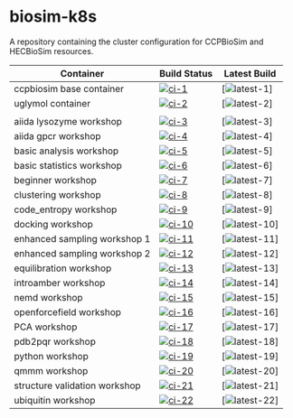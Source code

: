 # biosim-k8s
A repository containing the cluster configuration for CCPBioSim and HECBioSim resources.

| Container                     | Build Status           | Latest Build    |
| ----------------------------- | ---------------------- | --------------- |
| ccpbiosim base container      | [![ci-1]][ci-link-1]   | [![latest-1]]   |
| uglymol container             | [![ci-2]][ci-link-2]   | [![latest-2]]   |
|                               |                        |                 |
| aiida lysozyme workshop       | [![ci-3]][ci-link-3]   | [![latest-3]]   |
| aiida gpcr workshop           | [![ci-4]][ci-link-4]   | [![latest-4]]   |
| basic analysis workshop       | [![ci-5]][ci-link-5]   | [![latest-5]]   |
| basic statistics workshop     | [![ci-6]][ci-link-6]   | [![latest-6]]   |
| beginner workshop             | [![ci-7]][ci-link-7]   | [![latest-7]]   |
| clustering workshop           | [![ci-8]][ci-link-8]   | [![latest-8]]   |
| code_entropy workshop         | [![ci-9]][ci-link-9]   | [![latest-9]]   |
| docking workshop              | [![ci-10]][ci-link-10] | [![latest-10]]  |
| enhanced sampling workshop 1  | [![ci-11]][ci-link-11] | [![latest-11]]  |
| enhanced sampling workshop 2  | [![ci-12]][ci-link-12] | [![latest-12]]  |
| equilibration workshop        | [![ci-13]][ci-link-13] | [![latest-13]]  |
| introamber workshop           | [![ci-14]][ci-link-14] | [![latest-14]]  |
| nemd workshop                 | [![ci-15]][ci-link-15] | [![latest-15]]  |
| openforcefield workshop       | [![ci-16]][ci-link-16] | [![latest-16]]  |
| PCA workshop                  | [![ci-17]][ci-link-17] | [![latest-17]]  |
| pdb2pqr workshop              | [![ci-18]][ci-link-18] | [![latest-18]]  |
| python workshop               | [![ci-19]][ci-link-19] | [![latest-19]]  |
| qmmm workshop                 | [![ci-20]][ci-link-20] | [![latest-20]]  |
| structure validation workshop | [![ci-21]][ci-link-21] | [![latest-21]]  |
| ubiquitin workshop            | [![ci-22]][ci-link-22] | [![latest-22]]  |

[ci-1]: https://github.com/jimboid/biosim-jupyterhub-base/actions/workflows/build.yaml/badge.svg?branch=main
[ci-link-1]: https://github.com/jimboid/biosim-jupyterhub-base/actions/workflows/build.yaml
[latest-1]: https://img.shields.io/badge/dynamic/json?url=https%3A%2F%2Fjimboid.github.io%2Fbiosim-workshops-dash%2Fworkshop.json&query=%24.containers.biosim-jupyterhub-base.latest&labelColor=grey&logo=github&logoColor=white&label=latest&color=purple

[ci-2]: https://github.com/jimboid/biosim-uglymol/actions/workflows/build.yaml/badge.svg?branch=main
[ci-link-2]: https://github.com/jimboid/biosim-uglymol/actions/workflows/build.yaml
[latest-2]: https://img.shields.io/badge/dynamic/json?url=https%3A%2F%2Fjimboid.github.io%2Fbiosim-workshops-dash%2Fworkshop.json&query=%24.containers.biosim-uglymol.latest&labelColor=grey&logo=github&logoColor=white&label=latest&color=purple

[ci-3]: https://github.com/jimboid/biosim-aiida-lysozyme-workshop/actions/workflows/build.yaml/badge.svg?branch=main
[ci-link-3]: https://github.com/jimboid/biosim-aiida-lysozyme-workshop/actions/workflows/build.yaml
[latest-3]: https://img.shields.io/badge/dynamic/json?url=https%3A%2F%2Fjimboid.github.io%2Fbiosim-workshops-dash%2Fworkshop.json&query=%24.containers.biosim-aiida-lysozyme-workshop.latest&labelColor=grey&logo=github&logoColor=white&label=latest&color=purple

[ci-4]: https://github.com/jimboid/biosim-aiida-gpcr-workshop/actions/workflows/build.yaml/badge.svg?branch=main
[ci-link-4]: https://github.com/jimboid/biosim-aiida-gpcr-workshop/actions/workflows/build.yaml
[latest-4]: https://img.shields.io/badge/dynamic/json?url=https%3A%2F%2Fjimboid.github.io%2Fbiosim-workshops-dash%2Fworkshop.json&query=%24.containers.biosim-aiida-gpcr-workshop.latest&labelColor=grey&logo=github&logoColor=white&label=latest&color=purple

[ci-5]: https://github.com/jimboid/biosim-basic-analysis-workshop/actions/workflows/build.yaml/badge.svg?branch=main
[ci-link-5]: https://github.com/jimboid/biosim-basic-analysis-workshop/actions/workflows/build.yaml
[latest-5]: https://img.shields.io/badge/dynamic/json?url=https%3A%2F%2Fjimboid.github.io%2Fbiosim-workshops-dash%2Fworkshop.json&query=%24.containers.biosim-basic-analysis-workshop.latest&labelColor=grey&logo=github&logoColor=white&label=latest&color=purple

[ci-6]: https://github.com/jimboid/biosim-basic-statistics-workshop/actions/workflows/build.yaml/badge.svg?branch=main
[ci-link-6]: https://github.com/jimboid/biosim-basic-statistics-workshop/actions/workflows/build.yaml
[latest-6]: https://img.shields.io/badge/dynamic/json?url=https%3A%2F%2Fjimboid.github.io%2Fbiosim-workshops-dash%2Fworkshop.json&query=%24.containers.biosim-basic-statistics-workshop.latest&labelColor=grey&logo=github&logoColor=white&label=latest&color=purple

[ci-7]: https://github.com/jimboid/biosim-beginners-workshop/actions/workflows/build.yaml/badge.svg?branch=main
[ci-link-7]: https://github.com/jimboid/biosim-beginners-workshop/actions/workflows/build.yaml
[latest-7]: https://img.shields.io/badge/dynamic/json?url=https%3A%2F%2Fjimboid.github.io%2Fbiosim-workshops-dash%2Fworkshop.json&query=%24.containers.biosim-beginners-workshop.latest&labelColor=grey&logo=github&logoColor=white&label=latest&color=purple

[ci-8]: https://github.com/jimboid/biosim-clustering-workshop/actions/workflows/build.yaml/badge.svg?branch=main
[ci-link-8]: https://github.com/jimboid/biosim-clustering-workshop/actions/workflows/build.yaml
[latest-8]: https://img.shields.io/badge/dynamic/json?url=https%3A%2F%2Fjimboid.github.io%2Fbiosim-workshops-dash%2Fworkshop.json&query=%24.containers.biosim-clustering-workshop.latest&labelColor=grey&logo=github&logoColor=white&label=latest&color=purple

[ci-9]: https://github.com/jimboid/biosim-codeentropy-workshop/actions/workflows/build.yaml/badge.svg?branch=main
[ci-link-9]: https://github.com/jimboid/biosim-codeentropy-workshop/actions/workflows/build.yaml
[latest-9]: https://img.shields.io/badge/dynamic/json?url=https%3A%2F%2Fjimboid.github.io%2Fbiosim-workshops-dash%2Fworkshop.json&query=%24.containers.biosim-codeentropy-workshop.latest&labelColor=grey&logo=github&logoColor=white&label=latest&color=purple

[ci-10]: https://github.com/jimboid/biosim-docking-workshop/actions/workflows/build.yaml/badge.svg?branch=main
[ci-link-10]: https://github.com/jimboid/biosim-docking-workshop/actions/workflows/build.yaml
[latest-10]: https://img.shields.io/badge/dynamic/json?url=https%3A%2F%2Fjimboid.github.io%2Fbiosim-workshops-dash%2Fworkshop.json&query=%24.containers.biosim-docking-workshop.latest&labelColor=grey&logo=github&logoColor=white&label=latest&color=purple

[ci-11]: https://github.com/jimboid/biosim-enhanced-sampling-workshop/actions/workflows/build-container1.yaml/badge.svg?branch=main
[ci-link-11]: https://github.com/jimboid/biosim-enhanced-sampling-workshop/actions/workflows/build.yaml
[latest-11]: https://img.shields.io/badge/dynamic/json?url=https%3A%2F%2Fjimboid.github.io%2Fbiosim-workshops-dash%2Fworkshop.json&query=%24.containers.biosim-enhanced-sampling-workshop-part1.latest&labelColor=grey&logo=github&logoColor=white&label=latest&color=purple

[ci-12]: https://github.com/jimboid/biosim-enhanced-sampling-workshop/actions/workflows/build-container2.yaml/badge.svg?branch=main
[ci-link-12]: https://github.com/jimboid/biosim-enhanced-sampling-workshop/actions/workflows/build.yaml
[latest-12]: https://img.shields.io/badge/dynamic/json?url=https%3A%2F%2Fjimboid.github.io%2Fbiosim-workshops-dash%2Fworkshop.json&query=%24.containers.biosim-enhanced-sampling-workshop-part2.latest&labelColor=grey&logo=github&logoColor=white&label=latest&color=purple

[ci-13]: https://github.com/jimboid/biosim-equilibration-workshop/actions/workflows/build.yaml/badge.svg?branch=main
[ci-link-13]: https://github.com/jimboid/biosim-equilibration-workshop/actions/workflows/build.yaml
[latest-13]: https://img.shields.io/badge/dynamic/json?url=https%3A%2F%2Fjimboid.github.io%2Fbiosim-workshops-dash%2Fworkshop.json&query=%24.containers.biosim-equilibration-workshop.latest&labelColor=grey&logo=github&logoColor=white&label=latest&color=purple

[ci-14]: https://github.com/jimboid/biosim-introamber-workshop/actions/workflows/build.yaml/badge.svg?branch=main
[ci-link-14]: https://github.com/jimboid/biosim-introamber-workshop/actions/workflows/build.yaml
[latest-14]: https://img.shields.io/badge/dynamic/json?url=https%3A%2F%2Fjimboid.github.io%2Fbiosim-workshops-dash%2Fworkshop.json&query=%24.containers.biosim-introamber-workshop.latest&labelColor=grey&logo=github&logoColor=white&label=latest&color=purple

[ci-15]: https://github.com/jimboid/biosim-nemd-workshop/actions/workflows/build.yaml/badge.svg?branch=main
[ci-link-15]: https://github.com/jimboid/biosim-nemd-workshop/actions/workflows/build.yaml
[latest-15]: https://img.shields.io/badge/dynamic/json?url=https%3A%2F%2Fjimboid.github.io%2Fbiosim-workshops-dash%2Fworkshop.json&query=%24.containers.biosim-nemd-workshop.latest&labelColor=grey&logo=github&logoColor=white&label=latest&color=purple

[ci-16]: https://github.com/jimboid/biosim-openff-workshop/actions/workflows/build.yaml/badge.svg?branch=main
[ci-link-16]: https://github.com/jimboid/biosim-openff-workshop/actions/workflows/build.yaml
[latest-16]: https://img.shields.io/badge/dynamic/json?url=https%3A%2F%2Fjimboid.github.io%2Fbiosim-workshops-dash%2Fworkshop.json&query=%24.containers.biosim-openff-workshop.latest&labelColor=grey&logo=github&logoColor=white&label=latest&color=purple

[ci-17]: https://github.com/jimboid/biosim-pca-workshop/actions/workflows/build.yaml/badge.svg?branch=main
[ci-link-17]: https://github.com/jimboid/biosim-pca-workshop/actions/workflows/build.yaml
[latest-17]: https://img.shields.io/badge/dynamic/json?url=https%3A%2F%2Fjimboid.github.io%2Fbiosim-workshops-dash%2Fworkshop.json&query=%24.containers.biosim-pca-workshop.latest&labelColor=grey&logo=github&logoColor=white&label=latest&color=purple

[ci-18]: https://github.com/jimboid/biosim-pdb2pqr-workshop/actions/workflows/build.yaml/badge.svg?branch=main
[ci-link-18]: https://github.com/jimboid/biosim-pdb2pqr-workshop/actions/workflows/build.yaml
[latest-18]: https://img.shields.io/badge/dynamic/json?url=https%3A%2F%2Fjimboid.github.io%2Fbiosim-workshops-dash%2Fworkshop.json&query=%24.containers.biosim-pdb2pqr-workshop.latest&labelColor=grey&logo=github&logoColor=white&label=latest&color=purple

[ci-19]: https://github.com/jimboid/biosim-python-workshop/actions/workflows/build.yaml/badge.svg?branch=main
[ci-link-19]: https://github.com/jimboid/biosim-python-workshop/actions/workflows/build.yaml
[latest-19]: https://img.shields.io/badge/dynamic/json?url=https%3A%2F%2Fjimboid.github.io%2Fbiosim-workshops-dash%2Fworkshop.json&query=%24.containers.biosim-python-workshop.latest&labelColor=grey&logo=github&logoColor=white&label=latest&color=purple

[ci-20]: https://github.com/jimboid/biosim-qmmm-workshop/actions/workflows/build.yaml/badge.svg?branch=main
[ci-link-20]: https://github.com/jimboid/biosim-qmmm-workshop/actions/workflows/build.yaml
[latest-20]: https://img.shields.io/badge/dynamic/json?url=https%3A%2F%2Fjimboid.github.io%2Fbiosim-workshops-dash%2Fworkshop.json&query=%24.containers.biosim-qmmm-workshop.latest&labelColor=grey&logo=github&logoColor=white&label=latest&color=purple

[ci-21]: https://github.com/jimboid/biosim-structure-validation-workshop/actions/workflows/build.yaml/badge.svg?branch=main
[ci-link-21]: https://github.com/jimboid/biosim-structure-validation-workshop/actions/workflows/build.yaml
[latest-21]: https://img.shields.io/badge/dynamic/json?url=https%3A%2F%2Fjimboid.github.io%2Fbiosim-workshops-dash%2Fworkshop.json&query=%24.containers.biosim-structure-validation-workshop.latest&labelColor=grey&logo=github&logoColor=white&label=latest&color=purple

[ci-22]: https://github.com/jimboid/biosim-ubiquitin-analysis-workshop/actions/workflows/build.yaml/badge.svg?branch=main
[ci-link-22]: https://github.com/jimboid/biosim-ubiquitin-analysis-workshop/actions/workflows/build.yaml
[latest-22]: https://img.shields.io/badge/dynamic/json?url=https%3A%2F%2Fjimboid.github.io%2Fbiosim-workshops-dash%2Fworkshop.json&query=%24.containers.biosim-ubiquitin-analysis-workshop.latest&labelColor=grey&logo=github&logoColor=white&label=latest&color=purple


